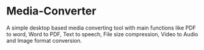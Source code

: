 # Media-Converter
A simple desktop based media converting tool with main functions like PDF to word, Word to PDF, Text to speech, File size compression, Video to Audio and Image format conversion.
